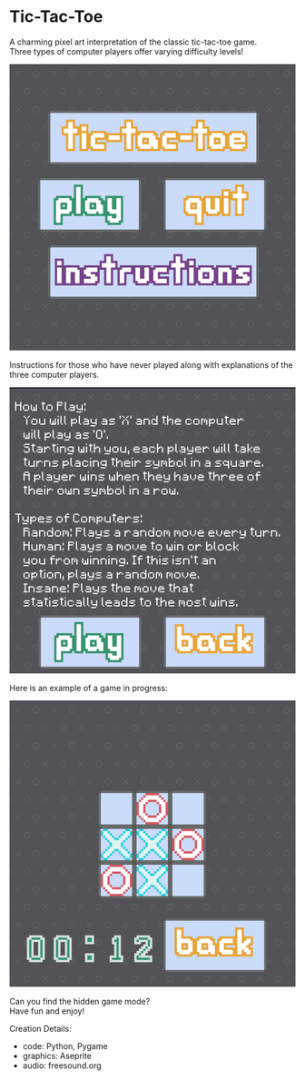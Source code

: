 # Tic-Tac-Toe

A charming pixel art interpretation of the classic tic-tac-toe game.  
Three types of computer players offer varying difficulty levels!  

![TitleScreen.gif](images%2FTitleScreen.gif)

Instructions for those who have never played along with explanations of the three computer players.

![Instructions.png](images%2FInstructions.png)

Here is an example of a game in progress:

![Mid-gameSample.gif](images%2FMid-gameSample.gif)

Can you find the hidden game mode?  
Have fun and enjoy!

Creation Details:
- code: Python, Pygame
- graphics: Aseprite
- audio: freesound.org